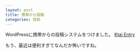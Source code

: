 ```yaml
---
layout: post
title: 携帯から投稿
categories: 技術
---
```


WordPressに携帯からの投稿システムをつけました。
<a href="http://wppluginsj.sourceforge.jp/ktai_entry/" target="_blank">Ktai Entry</a>

もう、最近は便利すぎてなんだか怖いですね。

